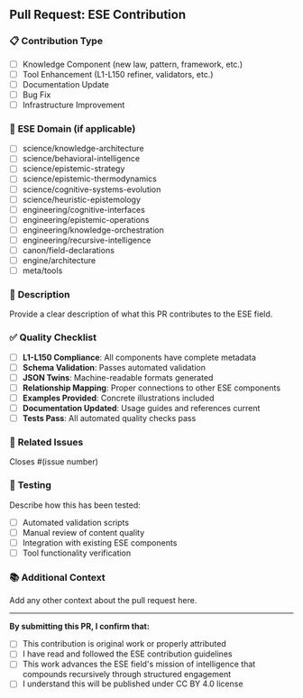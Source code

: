 ## Pull Request: ESE Contribution

### 📋 **Contribution Type**
- [ ] Knowledge Component (new law, pattern, framework, etc.)
- [ ] Tool Enhancement (L1-L150 refiner, validators, etc.)
- [ ] Documentation Update
- [ ] Bug Fix
- [ ] Infrastructure Improvement

### 🎯 **ESE Domain** (if applicable)
- [ ] science/knowledge-architecture
- [ ] science/behavioral-intelligence  
- [ ] science/epistemic-strategy
- [ ] science/epistemic-thermodynamics
- [ ] science/cognitive-systems-evolution
- [ ] science/heuristic-epistemology
- [ ] engineering/cognitive-interfaces
- [ ] engineering/epistemic-operations
- [ ] engineering/knowledge-orchestration
- [ ] engineering/recursive-intelligence
- [ ] canon/field-declarations
- [ ] engine/architecture
- [ ] meta/tools

### 📝 **Description**
Provide a clear description of what this PR contributes to the ESE field.

### ✅ **Quality Checklist**
- [ ] **L1-L150 Compliance**: All components have complete metadata
- [ ] **Schema Validation**: Passes automated validation
- [ ] **JSON Twins**: Machine-readable formats generated
- [ ] **Relationship Mapping**: Proper connections to other ESE components
- [ ] **Examples Provided**: Concrete illustrations included
- [ ] **Documentation Updated**: Usage guides and references current
- [ ] **Tests Pass**: All automated quality checks pass

### 🔗 **Related Issues**
Closes #(issue number)

### 🧪 **Testing**
Describe how this has been tested:
- [ ] Automated validation scripts
- [ ] Manual review of content quality
- [ ] Integration with existing ESE components
- [ ] Tool functionality verification

### 📚 **Additional Context**
Add any other context about the pull request here.

---

**By submitting this PR, I confirm that:**
- [ ] This contribution is original work or properly attributed
- [ ] I have read and followed the ESE contribution guidelines
- [ ] This work advances the ESE field's mission of intelligence that compounds recursively through structured engagement
- [ ] I understand this will be published under CC BY 4.0 license 